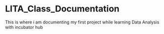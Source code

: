 # LITA_Class_Documentation
This is where i am documenting my first project while learning Data Analysis with incubator hub
